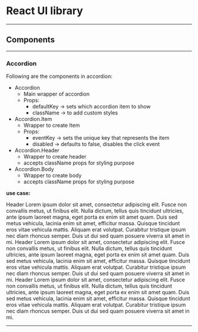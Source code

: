 # React UI library

---

## Components

---

### Accordion

Following are the components in accordion:

- Accordion
  - Main wrapper of accordion
  - Props:
    - defaultKey -> sets which accordion item to show
    - className -> to add custom styles
- Accordion.Item
  - Wrapper to create Item
  - Props:
    - eventKey -> sets the unique key that represents the item
    - disabled -> defaults to false, disables the click event
- Accordion.Header
  - Wrapper to create header
  - accepts className props for styling purpose
- Accordion.Body
  - Wrapper to create body
  - accepts className props for styling purpose

**use case:**

<Accordion className="accordion" defaultKey=''>
     <Accordion.Item eventKey={0} disabled>
            <Accordion.Header className="accord-header">
                Header
                <MdArrowDropDownCircle />
            </Accordion.Header>
            <Accordion.Body className="accord-body">
            Lorem ipsum dolor sit amet, consectetur adipiscing elit. Fusce non convallis metus, ut finibus elit. Nulla dictum, tellus quis tincidunt ultricies, ante ipsum laoreet magna, eget porta ex enim sit amet quam. Duis sed metus vehicula, lacinia enim sit amet, efficitur massa. Quisque tincidunt eros vitae vehicula mattis. Aliquam erat volutpat. Curabitur tristique ipsum nec diam rhoncus semper. Duis ut dui sed quam posuere viverra sit amet in mi. 
            </Accordion.Body>
        </Accordion.Item>
      <Accordion.Item eventKey={1}>
            <Accordion.Header>
            Header
            </Accordion.Header>
            <Accordion.Body>
            Lorem ipsum dolor sit amet, consectetur adipiscing elit. Fusce non convallis metus, ut finibus elit. Nulla dictum, tellus quis tincidunt ultricies, ante ipsum laoreet magna, eget porta ex enim sit amet quam. Duis sed metus vehicula, lacinia enim sit amet, efficitur massa. Quisque tincidunt eros vitae vehicula mattis. Aliquam erat volutpat. Curabitur tristique ipsum nec diam rhoncus semper. Duis ut dui sed quam posuere viverra sit amet in mi. 
            </Accordion.Body>
      </Accordion.Item>
      <Accordion.Item eventKey={2}>
            <Accordion.Header>
            Header
            </Accordion.Header>
            <Accordion.Body>
            Lorem ipsum dolor sit amet, consectetur adipiscing elit. Fusce non convallis metus, ut finibus elit. Nulla dictum, tellus quis tincidunt ultricies, ante ipsum laoreet magna, eget porta ex enim sit amet quam. Duis sed metus vehicula, lacinia enim sit amet, efficitur massa. Quisque tincidunt eros vitae vehicula mattis. Aliquam erat volutpat. Curabitur tristique ipsum nec diam rhoncus semper. Duis ut dui sed quam posuere viverra sit amet in mi. 
            </Accordion.Body>
      </Accordion.Item>
</Accordion>

---
